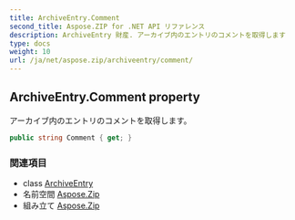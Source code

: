 ```yaml
---
title: ArchiveEntry.Comment
second_title: Aspose.ZIP for .NET API リファレンス
description: ArchiveEntry 財産. アーカイブ内のエントリのコメントを取得します
type: docs
weight: 10
url: /ja/net/aspose.zip/archiveentry/comment/
---
```

## ArchiveEntry.Comment property

アーカイブ内のエントリのコメントを取得します。

```csharp
public string Comment { get; }
```

### 関連項目

* class [ArchiveEntry](../)
* 名前空間 [Aspose.Zip](../../archiveentry/)
* 組み立て [Aspose.Zip](../../../)


